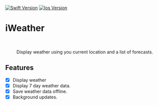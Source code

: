 [![Swift Version][swift-image]][swift-url]
[![Ios Version][ios-version]][swift-url]


# iWeather
<br />
<p align="center">
  Display weather using you current location and a list of forecasts.
</p>

## Features

- [x] Display weather
- [x] Display 7 day weather data.
- [x] Save weather data offline.
- [x] Background updates.

[swift-image]:https://img.shields.io/badge/swift-5.0-green.svg
[swift-url]: https://swift.org/
[ios-version]:https://img.shields.io/badge/iOS-15.0-red.svg
